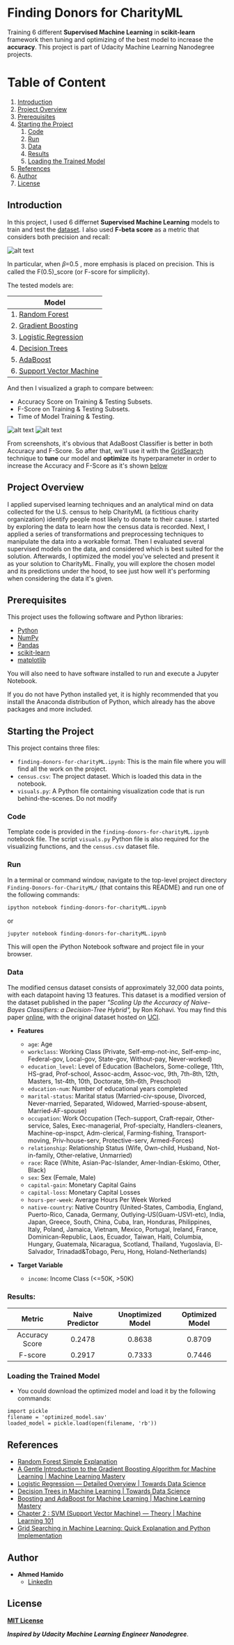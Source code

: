 # Finding Donors for CharityML
Training 6 different **Supervised Machine Learning** in **scikit-learn** framework then tuning and optimizing of the best model to increase the **accuracy**. This project is part of Udacity Machine Learning Nanodegree projects.

# Table of Content

1. [Introduction](#introduction)
2. [Project Overview](#project-overview)
3. [Prerequisites](#prerequisites)
4. [Starting the Project](#starting-the-project)
    1. [Code](#code)
    2. [Run](#run)
    3. [Data](#data)
    4. [Results](#results)
    5. [Loading the Trained Model](#loading-the-trained-model)
5. [References](#references)
6. [Author](#author)
7. [License](#license)


## Introduction
In this project, I used 6 differnet **Supervised Machine Learning** models to train and test the [dataset](https://archive.ics.uci.edu/ml/datasets/Census+Income). I also used **F-beta score** as a metric that considers both precision and recall:

![alt text](screenshots/3.jpg)

In particular, when  𝛽=0.5 , more emphasis is placed on precision. This is called the F(0.5)_score (or F-score for simplicity).

The tested models are:

| Model |
| ----- |
| 1. [Random Forest](https://en.wikipedia.org/wiki/Random_forest) |
| 2. [Gradient Boosting](https://en.wikipedia.org/wiki/Gradient_boosting) |
| 3. [Logistic Regression](https://en.wikipedia.org/wiki/Logistic_regression) |
| 4. [Decision Trees](https://en.wikipedia.org/wiki/Decision_tree) |
| 5. [AdaBoost](https://en.wikipedia.org/wiki/AdaBoost) |
| 6. [Support Vector Machine](https://en.wikipedia.org/wiki/Support-vector_machine) |

And then I visualized a graph to compare between: 
* Accuracy Score on Training & Testing Subsets.
* F-Score on Training & Testing Subsets.
* Time of Model Training & Testing.

![alt text](screenshots/1.jpg)
![alt text](screenshots/2.jpg)

From screenshots, it's obvious that AdaBoost Classifier is better in both Accuracy and F-Score. So after that, we'll use it with the [GridSearch](https://en.wikipedia.org/wiki/Hyperparameter_optimization#Grid_search) technique to **tune** our model and **optimize** its hyperparameter in order to increase the Accuracy and F-Score as it's shown [below](https://github.com/AhMeDxHaMiDo/Finding-Donors-for-CharityML#results)


## Project Overview
I applied supervised learning techniques and an analytical mind on data collected for the U.S. census to help CharityML (a fictitious charity organization) identify people most likely to donate to their cause. I started by exploring the data to learn how the census data is recorded. Next, I applied a series of transformations and preprocessing techniques to manipulate the data into a workable format. Then I evaluated several supervised models on the data, and considered which is best suited for the solution. Afterwards, I optimized the model you've selected and present it as your solution to CharityML. Finally, you will explore the chosen model and its predictions under the hood, to see just how well it's performing when considering the data it's given.


## Prerequisites

This project uses the following software and Python libraries:

- [Python](https://www.python.org/download/releases/3.0/)
- [NumPy](http://www.numpy.org/)
- [Pandas](http://pandas.pydata.org/)
- [scikit-learn](http://scikit-learn.org/stable/)
- [matplotlib](http://matplotlib.org/)

You will also need to have software installed to run and execute a Jupyter Notebook.

If you do not have Python installed yet, it is highly recommended that you install the Anaconda distribution of Python, which already has the above packages and more included.


## Starting the Project

This project contains three files:

- `finding-donors-for-charityML.ipynb`: This is the main file where you will find all the work on the project.
- `census.csv`: The project dataset. Which is loaded this data in the notebook.
- `visuals.py`: A Python file containing visualization code that is run behind-the-scenes. Do not modify

### Code

Template code is provided in the `finding-donors-for-charityML.ipynb` notebook file. The script `visuals.py` Python file is also required for the visualizing functions, and the `census.csv` dataset file.

### Run

In a terminal or command window, navigate to the top-level project directory `Finding-Donors-for-CharityML/` (that contains this README) and run one of the following commands:

```bash
ipython notebook finding-donors-for-charityML.ipynb
```  
or
```bash
jupyter notebook finding-donors-for-charityML.ipynb
```

This will open the iPython Notebook software and project file in your browser.

### Data

The modified census dataset consists of approximately 32,000 data points, with each datapoint having 13 features. This dataset is a modified version of the dataset published in the paper *"Scaling Up the Accuracy of Naive-Bayes Classifiers: a Decision-Tree Hybrid",* by Ron Kohavi. You may find this paper [online](https://www.aaai.org/Papers/KDD/1996/KDD96-033.pdf), with the original dataset hosted on [UCI](https://archive.ics.uci.edu/ml/datasets/Census+Income).

* **Features**
    - `age`: Age
    - `workclass`: Working Class (Private, Self-emp-not-inc, Self-emp-inc, Federal-gov, Local-gov, State-gov, Without-pay, Never-worked)
    - `education_level`: Level of Education (Bachelors, Some-college, 11th, HS-grad, Prof-school, Assoc-acdm, Assoc-voc, 9th, 7th-8th, 12th, Masters, 1st-4th, 10th, Doctorate, 5th-6th, Preschool)
    - `education-num`: Number of educational years completed
    - `marital-status`: Marital status (Married-civ-spouse, Divorced, Never-married, Separated, Widowed, Married-spouse-absent, Married-AF-spouse)
    - `occupation`: Work Occupation (Tech-support, Craft-repair, Other-service, Sales, Exec-managerial, Prof-specialty, Handlers-cleaners, Machine-op-inspct, Adm-clerical, Farming-fishing, Transport-moving, Priv-house-serv, Protective-serv, Armed-Forces)
    - `relationship`: Relationship Status (Wife, Own-child, Husband, Not-in-family, Other-relative, Unmarried)
    - `race`: Race (White, Asian-Pac-Islander, Amer-Indian-Eskimo, Other, Black)
    - `sex`: Sex (Female, Male)
    - `capital-gain`: Monetary Capital Gains
    - `capital-loss`: Monetary Capital Losses
    - `hours-per-week`: Average Hours Per Week Worked
    - `native-country`: Native Country (United-States, Cambodia, England, Puerto-Rico, Canada, Germany, Outlying-US(Guam-USVI-etc), India, Japan, Greece, South, China, Cuba, Iran, Honduras, Philippines, Italy, Poland, Jamaica, Vietnam, Mexico, Portugal, Ireland, France, Dominican-Republic, Laos, Ecuador, Taiwan, Haiti, Columbia, Hungary, Guatemala, Nicaragua, Scotland, Thailand, Yugoslavia, El-Salvador, Trinadad&Tobago, Peru, Hong, Holand-Netherlands)

* **Target Variable**
    - `income`: Income Class (<=50K, >50K)

### Results:

|     Metric     | Naive Predictor | Unoptimized Model | Optimized Model |
| :------------: | :-------------: | :---------------: | :-------------: | 
| Accuracy Score | 0.2478 | 0.8638 | 0.8709 |
| F-score        | 0.2917 | 0.7333 | 0.7446 |

### Loading the Trained Model
* You could download the optimized model and load it by the following commands:
```
import pickle
filename = 'optimized_model.sav'
loaded_model = pickle.load(open(filename, 'rb'))
```

## References
* [Random Forest Simple Explanation](https://medium.com/@williamkoehrsen/random-forest-simple-explanation-377895a60d2d)
* [A Gentle Introduction to the Gradient Boosting Algorithm for Machine Learning | Machine Learning Mastery](https://machinelearningmastery.com/gentle-introduction-gradient-boosting-algorithm-machine-learning/)
* [Logistic Regression — Detailed Overview | Towards Data Science](https://towardsdatascience.com/logistic-regression-detailed-overview-46c4da4303bc)
* [Decision Trees in Machine Learning | Towards Data Science](https://towardsdatascience.com/decision-trees-in-machine-learning-641b9c4e8052)
* [Boosting and AdaBoost for Machine Learning | Machine Learning Mastery](https://machinelearningmastery.com/boosting-and-adaboost-for-machine-learning/)
* [Chapter 2 : SVM (Support Vector Machine) — Theory | Machine Learning 101](https://medium.com/machine-learning-101/chapter-2-svm-support-vector-machine-theory-f0812effc72)
* [Grid Searching in Machine Learning: Quick Explanation and Python Implementation](https://medium.com/@elutins/grid-searching-in-machine-learning-quick-explanation-and-python-implementation-550552200596)

## Author
* **Ahmed Hamido**
    * [LinkedIn](https://www.linkedin.com/in/ahmedxhamido/)

## License
[**MIT License**](https://choosealicense.com/licenses/mit/)

***Inspired by Udacity Machine Learning Engineer Nanodegree***.